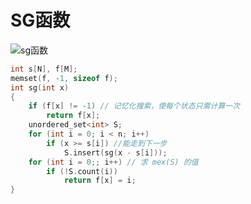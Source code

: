 # SG函数

![sg函数](https://user-images.githubusercontent.com/95573252/206846767-533341ee-dd7d-4bc5-ac23-27b0f4e87d20.png)

```c++
int s[N], f[M];
memset(f, -1, sizeof f);
int sg(int x)
{
    if (f[x] != -1) // 记忆化搜索，使每个状态只需计算一次
        return f[x];
    unordered_set<int> S;
    for (int i = 0; i < n; i++)
        if (x >= s[i]) //能走到下一步
            S.insert(sg(x - s[i]));
    for (int i = 0;; i++) // 求 mex(S) 的值
        if (!S.count(i))
            return f[x] = i;
}
```

